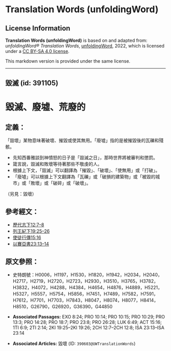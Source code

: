 # Translation Words (unfoldingWord)

## License Information

**Translation Words (unfoldingWord)** is based on and adapted from: _unfoldingWord® Translation Words_, [unfoldingWord](https://unfoldingword.org/utw), 2022, which is licensed under a [CC BY-SA 4.0 license](https://creativecommons.org/licenses/by-sa/4.0/legalcode.en).

This markdown version is provided under the same license.



--------------------------------

## 毀滅 (id: 391105)

毀滅、廢墟、荒廢的
=========

定義：
---

「毀壞」某物意味著破壞、摧毀或使其無用。「廢墟」指的是被摧毀後的瓦礫和殘骸。

* 先知西番雅談到神憤怒的日子是「毀滅之日」，那時世界將被審判和懲罰。
* 箴言說，毀滅和敗壞等待著那些不敬虔的人。
* 根據上下文，「毀滅」可以翻譯為「摧毀」、「破壞」、「使無用」或「打破」。
* 「廢墟」可以根據上下文翻譯為「瓦礫」或「破損的建築物」或「被毀的城市」或「敗壞」或「破碎」或「破壞」。

（另見：毀壞）

參考經文：
-----

* [歷代志下12:7–8](https://ref.ly/2Chr12:7-2Chr12:8)
* [列王紀下19:25–26](https://ref.ly/2Kgs19:25-2Kgs19:26)
* [使徒行傳15:16](https://ref.ly/Acts15:16)
* [以賽亞書23:13–14](https://ref.ly/Isa23:13-Isa23:14)

原文參照：
-----

* 史特朗號：H0006，H1197，H1530，H1820，H1942，H2034，H2040，H2717，H2719，H2720，H2723，H2930，H3510，H3765，H3782，H3832，H4072，H4288，H4384，H4654，H4876，H4889，H5221，H5327，H5557，H5754，H5856，H7451，H7489，H7582，H7591，H7612，H7701，H7703，H7843，H8047，H8074，H8077，H8414，H8510，G26790，G26920，G36390，G44850

* **Associated Passages:** EXO 8:24; PRO 10:14; PRO 10:15; PRO 10:29; PRO 13:3; PRO 14:28; PRO 18:7; PRO 23:8; PRO 26:28; LUK 6:49; ACT 15:16; 1TI 6:9; 2TI 2:14; 2KI 19:25–2KI 19:26; 2CH 12:7–2CH 12:8; ISA 23:13–ISA 23:14
* **Associated Articles:** 毀壞 (ID: `390603@UWTranslationWords`)


